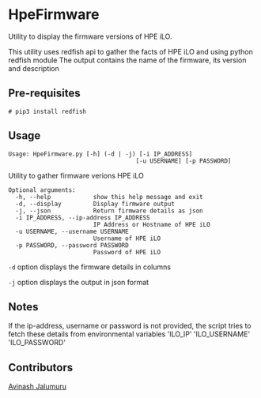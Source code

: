 # HpeFirmware

Utility to display the firmware versions of HPE iLO.

This utility uses redfish api to gather the facts of HPE iLO and using python redfish module
The output contains the name of the firmware, its version and description

## Pre-requisites


```# pip3 install redfish```


## Usage

```
Usage: HpeFirmware.py [-h] (-d | -j) [-i IP_ADDRESS]
                                    [-u USERNAME] [-p PASSWORD]
```

Utility to gather firmware verions HPE iLO

```
Optional arguments:
  -h, --help            show this help message and exit
  -d, --display         Display firmware output
  -j, --json            Return firmware details as json
  -i IP_ADDRESS, --ip-address IP_ADDRESS
                        IP Address or Hostname of HPE iLO
  -u USERNAME, --username USERNAME
                        Username of HPE iLO
  -p PASSWORD, --password PASSWORD
                        Password of HPE iLO						
```


`-d` option displays the firmware details in columns

`-j` option displays the output in json format


## Notes

If the ip-address, username or password is not provided, the script tries to fetch these details from environmental variables
'ILO_IP'
'ILO_USERNAME'
'ILO_PASSWORD'


## Contributors

[Avinash Jalumuru](mailto:avinash.jalumuru@hpe.com)

